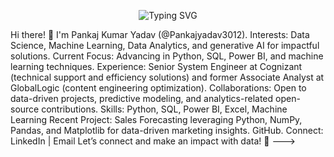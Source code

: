 <p align="center">
  <img src="https://readme-typing-svg.demolab.com?font=Fira+Code&size=24&pause=1000&color=335eff&width=435&lines=Hi,+I+am+Pankaj Kumar Yadav;Welcome+to+my+GitHub Profile!" alt="Typing SVG" />
</p>



Hi there! 👋 I'm Pankaj Kumar Yadav (@Pankajyadav3012).
Interests: Data Science, Machine Learning, Data Analytics, and generative AI for impactful solutions.
Current Focus: Advancing in Python, SQL, Power BI, and machine learning techniques.
Experience: Senior System Engineer at Cognizant (technical support and efficiency solutions) and former Associate Analyst at GlobalLogic (content engineering optimization).
Collaborations: Open to data-driven projects, predictive modeling, and analytics-related open-source contributions.
Skills: Python, SQL, Power BI, Excel, Machine Learning
Recent Project: Sales Forecasting leveraging Python, NumPy, Pandas, and Matplotlib for data-driven marketing insights. GitHub.
Connect: LinkedIn | Email
Let’s connect and make an impact with data! 🚀
--->
